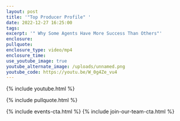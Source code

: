 ```yaml
---
layout: post
title: '"Top Producer Profile" '
date: 2022-12-27 16:25:00
tags:
excerpt: '" Why Some Agents Have More Success Than Others"'
enclosure:
pullquote:
enclosure_type: video/mp4
enclosure_time:
use_youtube_image: true
youtube_alternate_image: /uploads/unnamed.png
youtube_code: https://youtu.be/W_0g4Ze_vu4
---
```

{% include youtube.html %}

{% include pullquote.html %}

{% include events-cta.html %} {% include join-our-team-cta.html %}